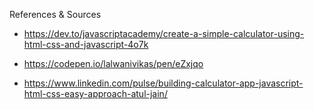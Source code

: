 References & Sources
- https://dev.to/javascriptacademy/create-a-simple-calculator-using-html-css-and-javascript-4o7k

- https://codepen.io/lalwanivikas/pen/eZxjqo

- https://www.linkedin.com/pulse/building-calculator-app-javascript-html-css-easy-approach-atul-jain/